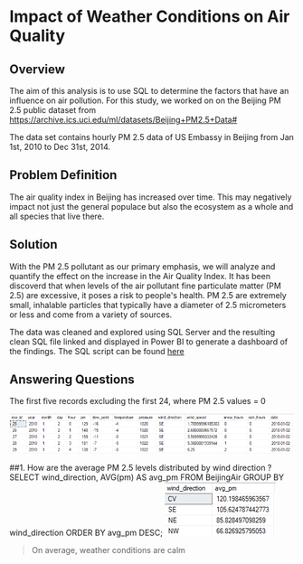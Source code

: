 # Impact of Weather Conditions on Air Quality

## Overview

The aim of this analysis is to use SQL to determine the factors that have an influence on air pollution.
For this study, we worked on on the Beijing PM 2.5 public dataset from https://archive.ics.uci.edu/ml/datasets/Beijing+PM2.5+Data#

The data set contains hourly PM 2.5 data of US Embassy in Beijing from Jan 1st, 2010 to Dec 31st, 2014.

## Problem Definition

The air quality index in Beijing has increased over time. This may negatively impact not just the general populace but also the ecosystem as a whole and all species that live there.

## Solution

With the PM 2.5 pollutant as our primary emphasis, we will analyze and quantify the effect on the increase in the Air Quality Index. It has been discoverd that when levels of the air pollutant fine particulate matter (PM 2.5) are excessive, it poses a risk to people's health.
PM 2.5 are extremely small, inhalable particles that typically have a diameter of 2.5 micrometers or less and come from a variety of sources.

The data was cleaned and explored using SQL Server and the resulting clean SQL file linked and displayed in Power BI to generate a dashboard of the findings.
The SQL script can be found [here](/air_quality.sql)

## Answering Questions

The first five records excluding the first 24, where PM 2.5 values = 0 

![beijing_file](images/sql_full.png)

##1. How are the average PM 2.5 levels distributed by wind direction ?
	SELECT wind_direction,
		AVG(pm) AS avg_pm
	FROM BeijingAir
	GROUP BY wind_direction
	ORDER BY avg_pm DESC;
![beijing_file](images/sql_1.png)
> On average, weather conditions are calm 
